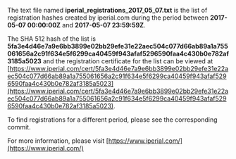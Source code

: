 The text file named **iperial_registrations_2017_05_07.txt** is the list of registration hashes created by iperial.com during the period between **2017-05-07 00:00:00Z** and **2017-05-07 23:59:59Z**.

The SHA 512 hash of the list is **5fa3e4d46e7a9e6bb3899e02bb29efe31e22aec504c077d66ab89a1a755061656a2c91f634e5f6299ca40459f943afaf5296590faa4c430b0e782af3185a5023** and the registration certificate for the list can be viewed at [https://www.iperial.com/cert/5fa3e4d46e7a9e6bb3899e02bb29efe31e22aec504c077d66ab89a1a755061656a2c91f634e5f6299ca40459f943afaf5296590faa4c430b0e782af3185a5023](https://www.iperial.com/cert/5fa3e4d46e7a9e6bb3899e02bb29efe31e22aec504c077d66ab89a1a755061656a2c91f634e5f6299ca40459f943afaf5296590faa4c430b0e782af3185a5023).

To find registrations for a different period, please see the corresponding commit.

For more information, please visit [https://www.iperial.com/](https://www.iperial.com/)
